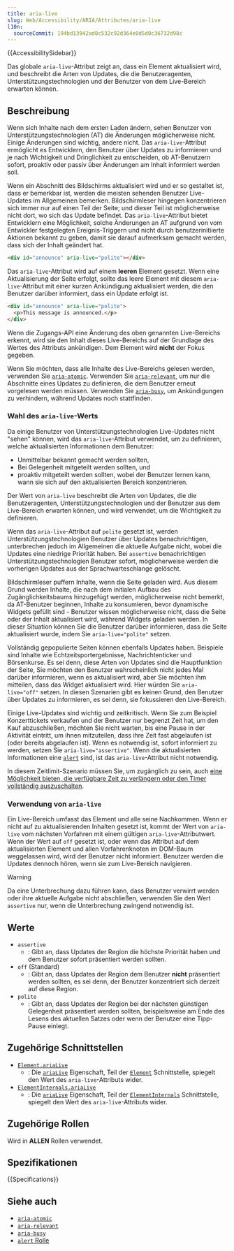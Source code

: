 ```yaml
---
title: aria-live
slug: Web/Accessibility/ARIA/Attributes/aria-live
l10n:
  sourceCommit: 194bd13942ad0c532c92d364e0d5d0c36732d98c
---
```


{{AccessibilitySidebar}}

Das globale `aria-live`-Attribut zeigt an, dass ein Element aktualisiert wird, und beschreibt die Arten von Updates, die die Benutzeragenten, Unterstützungstechnologien und der Benutzer von dem Live-Bereich erwarten können.

## Beschreibung

Wenn sich Inhalte nach dem ersten Laden ändern, sehen Benutzer von Unterstützungstechnologien (AT) die Änderungen möglicherweise nicht. Einige Änderungen sind wichtig, andere nicht. Das `aria-live`-Attribut ermöglicht es Entwicklern, den Benutzer über Updates zu informieren und je nach Wichtigkeit und Dringlichkeit zu entscheiden, ob AT-Benutzern sofort, proaktiv oder passiv über Änderungen am Inhalt informiert werden soll.

Wenn ein Abschnitt des Bildschirms aktualisiert wird und er so gestaltet ist, dass er bemerkbar ist, werden die meisten sehenden Benutzer Live-Updates im Allgemeinen bemerken. Bildschirmleser hingegen konzentrieren sich immer nur auf einen Teil der Seite; und dieser Teil ist möglicherweise nicht dort, wo sich das Update befindet. Das `aria-live`-Attribut bietet Entwicklern eine Möglichkeit, solche Änderungen an AT aufgrund von vom Entwickler festgelegten Ereignis-Triggern und nicht durch benutzerinitiierte Aktionen bekannt zu geben, damit sie darauf aufmerksam gemacht werden, dass sich der Inhalt geändert hat.

```html
<div id="announce" aria-live="polite"></div>
```

Das `aria-live`-Attribut wird auf einem **leeren** Element gesetzt. Wenn eine Aktualisierung der Seite erfolgt, sollte das leere Element mit diesem `aria-live`-Attribut mit einer kurzen Ankündigung aktualisiert werden, die den Benutzer darüber informiert, dass ein Update erfolgt ist.

```html
<div id="announce" aria-live="polite">
  <p>This message is announced.</p>
</div>
```

Wenn die Zugangs-API eine Änderung des oben genannten Live-Bereichs erkennt, wird sie den Inhalt dieses Live-Bereichs auf der Grundlage des Wertes des Attributs ankündigen. Dem Element wird **nicht** der Fokus gegeben.

Wenn Sie möchten, dass alle Inhalte des Live-Bereichs gelesen werden, verwenden Sie [`aria-atomic`](/de/docs/Web/Accessibility/ARIA/Attributes/aria-atomic). Verwenden Sie [`aria-relevant`](/de/docs/Web/Accessibility/ARIA/Attributes/aria-relevant), um nur die Abschnitte eines Updates zu definieren, die dem Benutzer erneut vorgelesen werden müssen. Verwenden Sie [`aria-busy`](/de/docs/Web/Accessibility/ARIA/Attributes/aria-busy), um Ankündigungen zu verhindern, während Updates noch stattfinden.

### Wahl des `aria-live`-Werts

Da einige Benutzer von Unterstützungstechnologien Live-Updates nicht "sehen" können, wird das `aria-live`-Attribut verwendet, um zu definieren, welche aktualisierten Informationen dem Benutzer:

- Unmittelbar bekannt gemacht werden sollten,
- Bei Gelegenheit mitgeteilt werden sollten, und
- proaktiv mitgeteilt werden sollten, wobei der Benutzer lernen kann, wann sie sich auf den aktualisierten Bereich konzentrieren.

Der Wert von `aria-live` beschreibt die Arten von Updates, die die Benutzeragenten, Unterstützungstechnologien und der Benutzer aus dem Live-Bereich erwarten können, und wird verwendet, um die Wichtigkeit zu definieren.

Wenn das `aria-live`-Attribut auf `polite` gesetzt ist, werden Unterstützungstechnologien Benutzer über Updates benachrichtigen, unterbrechen jedoch im Allgemeinen die aktuelle Aufgabe nicht, wobei die Updates eine niedrige Priorität haben. Bei `assertive` benachrichtigen Unterstützungstechnologien Benutzer sofort, möglicherweise werden die vorherigen Updates aus der Sprachwarteschlange gelöscht.

Bildschirmleser puffern Inhalte, wenn die Seite geladen wird. Aus diesem Grund werden Inhalte, die nach dem initialen Aufbau des Zugänglichkeitsbaums hinzugefügt werden, möglicherweise nicht bemerkt, da AT-Benutzer beginnen, Inhalte zu konsumieren, bevor dynamische Widgets gefüllt sind - Benutzer wissen möglicherweise nicht, dass die Seite oder der Inhalt aktualisiert wird, während Widgets geladen werden. In dieser Situation können Sie die Benutzer darüber informieren, dass die Seite aktualisiert wurde, indem Sie `aria-live="polite"` setzen.

Vollständig gepopulierte Seiten können ebenfalls Updates haben. Beispiele sind Inhalte wie Echtzeitsportergebnisse, Nachrichtenticker und Börsenkurse. Es sei denn, diese Arten von Updates sind die Hauptfunktion der Seite, Sie möchten den Benutzer wahrscheinlich nicht jedes Mal darüber informieren, wenn es aktualisiert wird, aber Sie möchten ihm mitteilen, dass das Widget aktualisiert wird. Hier würden Sie `aria-live="off"` setzen. In diesen Szenarien gibt es keinen Grund, den Benutzer über Updates zu informieren, es sei denn, sie fokussieren den Live-Bereich.

Einige Live-Updates sind wichtig und zeitkritisch. Wenn Sie zum Beispiel Konzerttickets verkaufen und der Benutzer nur begrenzt Zeit hat, um den Kauf abzuschließen, möchten Sie nicht warten, bis eine Pause in der Aktivität eintritt, um ihnen mitzuteilen, dass ihre Zeit fast abgelaufen ist (oder bereits abgelaufen ist). Wenn es notwendig ist, sofort informiert zu werden, setzen Sie `aria-live="assertive"`. Wenn die aktualisierten Informationen eine [`alert`](/de/docs/Web/Accessibility/ARIA/Roles/alert_role) sind, ist das `aria-live`-Attribut nicht notwendig.

In diesem Zeitlimit-Szenario müssen Sie, um zugänglich zu sein, auch [eine Möglichkeit bieten, die verfügbare Zeit zu verlängern oder den Timer vollständig auszuschalten](https://www.w3.org/WAI/WCAG21/Understanding/timing-adjustable.html).

### Verwendung von `aria-live`

Ein Live-Bereich umfasst das Element und alle seine Nachkommen. Wenn er nicht auf zu aktualisierenden Inhalten gesetzt ist, kommt der Wert von `aria-live` vom nächsten Vorfahren mit einem gültigen `aria-live`-Attributwert. Wenn der Wert auf `off` gesetzt ist, oder wenn das Attribut auf dem aktualisierten Element und allen Vorfahrenknoten im DOM-Baum weggelassen wird, wird der Benutzer nicht informiert. Benutzer werden die Updates dennoch hören, wenn sie zum Live-Bereich navigieren.

> [!WARNING]
> Da eine Unterbrechung dazu führen kann, dass Benutzer verwirrt werden oder ihre aktuelle Aufgabe nicht abschließen, verwenden Sie den Wert `assertive` nur, wenn die Unterbrechung zwingend notwendig ist.

## Werte

- `assertive`
  - : Gibt an, dass Updates der Region die höchste Priorität haben und dem Benutzer sofort präsentiert werden sollten.
- `off` (Standard)
  - : Gibt an, dass Updates der Region dem Benutzer **nicht** präsentiert werden sollten, es sei denn, der Benutzer konzentriert sich derzeit auf diese Region.
- `polite`
  - : Gibt an, dass Updates der Region bei der nächsten günstigen Gelegenheit präsentiert werden sollten, beispielsweise am Ende des Lesens des aktuellen Satzes oder wenn der Benutzer eine Tipp-Pause einlegt.

## Zugehörige Schnittstellen

- [`Element.ariaLive`](/de/docs/Web/API/Element/ariaLive)
  - : Die [`ariaLive`](/de/docs/Web/API/Element/ariaLive) Eigenschaft, Teil der [`Element`](/de/docs/Web/API/Element) Schnittstelle, spiegelt den Wert des `aria-live`-Attributs wider.
- [`ElementInternals.ariaLive`](/de/docs/Web/API/ElementInternals/ariaLive)
  - : Die [`ariaLive`](/de/docs/Web/API/ElementInternals/ariaLive) Eigenschaft, Teil der [`ElementInternals`](/de/docs/Web/API/ElementInternals) Schnittstelle, spiegelt den Wert des `aria-live`-Attributs wider.

## Zugehörige Rollen

Wird in **ALLEN** Rollen verwendet.

## Spezifikationen

{{Specifications}}

## Siehe auch

- [`aria-atomic`](/de/docs/Web/Accessibility/ARIA/Attributes/aria-atomic)
- [`aria-relevant`](/de/docs/Web/Accessibility/ARIA/Attributes/aria-relevant)
- [`aria-busy`](/de/docs/Web/Accessibility/ARIA/Attributes/aria-busy)
- [`alert` Rolle](/de/docs/Web/Accessibility/ARIA/Roles/alert_role)
